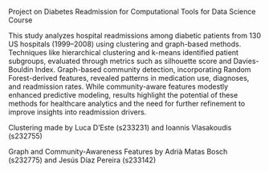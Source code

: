 Project on Diabetes Readmission for Computational Tools for Data Science Course

This study analyzes hospital readmissions among diabetic patients from 130 US hospitals (1999–2008) using clustering and graph-based methods. Techniques like hierarchical clustering and k-means identified patient subgroups, evaluated through metrics such as silhouette score and Davies-Bouldin Index. Graph-based community detection, incorporating Random Forest-derived features, revealed patterns in medication use, diagnoses, and readmission rates. While community-aware features modestly enhanced predictive modeling, results highlight the potential of these methods for healthcare analytics and the need for further refinement to
improve insights into readmission drivers.

Clustering made by  Luca D’Este (s233231) and Ioannis Vlasakoudis (s232755)

Graph and Community-Awareness Features by Adrià Matas Bosch (s232775) and Jesús Díaz Pereira (s233142)

